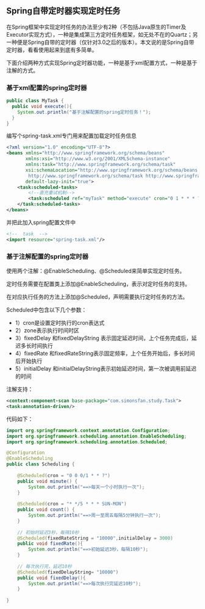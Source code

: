 ## Spring自带定时器实现定时任务
在Spring框架中实现定时任务的办法至少有2种（不包括Java原生的Timer及Executor实现方式），一种是集成第三方定时任务框架，如无处不在的Quartz；另一种便是Spring自带的定时器（仅针对3.0之后的版本）。本文说的是Spring自带定时器，看看使用起来到底有多简单。

下面介绍两种方式实现Spring定时器功能，一种是基于xml配置方式，一种是基于注解的方式。

### 基于xml配置的spring定时器
```java
public class MyTask {
  public void execute(){
    System.out.println("基于注解配置的spring定时任务！");
  }
}
```

编写个spring-task.xml专门用来配置加载定时任务信息
```xml
<?xml version="1.0" encoding="UTF-8"?>
<beans xmlns="http://www.springframework.org/schema/beans"
       xmlns:xsi="http://www.w3.org/2001/XMLSchema-instance"
       xmlns:task="http://www.springframework.org/schema/task"
       xsi:schemaLocation="http://www.springframework.org/schema/beans http://www.springframework.org/schema/beans/spring-beans-3.2.xsd
		http://www.springframework.org/schema/task http://www.springframework.org/schema/task/spring-task-3.2.xsd"
       default-lazy-init="true">
    <task:scheduled-tasks>
        <!--直充重试机制-->
        <task:scheduled ref="myTask" method="execute" cron="0 1 * * * ?"/>  ##myTask必须是定时任务类名小写
    </task:scheduled-tasks>
</beans>
```

并把此加入spring配置文件中
```xml
<!--  task  -->
<import resource="spring-task.xml"/>
```

### 基于注解配置的spring定时器
使用两个注解：@EnableScheduling、@Scheduled来简单实现定时任务。

定时任务需要在配置类上添加@EnableScheduling，表示对定时任务的支持。

在对应执行任务的方法上添加@Scheduled，声明需要执行定时任务的方法。

Scheduled中包含以下几个参数：

* 1）cron是设置定时执行的cron表达式    
* 2）zone表示执行时间时区    
* 3）fixedDelay 和fixedDelayString 表示固定延迟时间，上个任务完成后，延迟多长时间执行    
* 4）fixedRate 和fixedRateString表示固定频率，上个任务开始后，多长时间后开始执行    
* 5）initialDelay 和initialDelayString表示初始延迟时间，第一次被调用前延迟的时间  

注解支持：
```xml
<context:component-scan base-package="com.simonsfan.study.Task">
<task:annotation-driven/>
```

代码如下：
```java
import org.springframework.context.annotation.Configuration;
import org.springframework.scheduling.annotation.EnableScheduling;
import org.springframework.scheduling.annotation.Scheduled;

@Configuration
@EnableScheduling
public class Scheduling {
 
    @Scheduled(cron = "0 0 0/1 * * ?")
    public void minute() {
    	System.out.println("==>每天一个小时执行一次");
    }
    
    @Scheduled(cron = "* */5 * * * SUN-MON")
    public void count() {
    	System.out.println("==>周一至周五每隔5分钟执行一次");
    }
    
    // 初始时延迟3秒，每隔10秒
    @Scheduled(fixedRateString = "10000",initialDelay = 3000)
    public void fixedRate(){
    	System.out.println("==>初始延迟3秒，每隔10秒");
    }
 
    // 每次执行完，延迟10秒
    @Scheduled(fixedDelayString= "10000")
    public void fixedDelay(){
    	System.out.println("==>每次执行完延迟10秒");
    }
    
}
```
